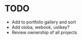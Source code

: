 # TODO

- Add to portfolio gallery and sort
- Add oioba, webook, uslikey?
- Review ownership of all projects